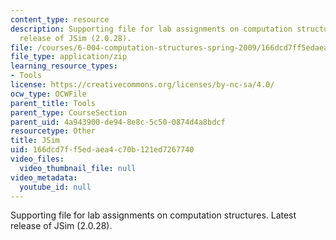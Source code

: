 ```yaml
---
content_type: resource
description: Supporting file for lab assignments on computation structures. Latest
  release of JSim (2.0.28).
file: /courses/6-004-computation-structures-spring-2009/166dcd7ff5edaea4c70b121ed7267740_jsim.jar
file_type: application/zip
learning_resource_types:
- Tools
license: https://creativecommons.org/licenses/by-nc-sa/4.0/
ocw_type: OCWFile
parent_title: Tools
parent_type: CourseSection
parent_uid: 4a943900-de94-8e8c-5c50-0874d4a8bdcf
resourcetype: Other
title: JSim
uid: 166dcd7f-f5ed-aea4-c70b-121ed7267740
video_files:
  video_thumbnail_file: null
video_metadata:
  youtube_id: null
---
```

Supporting file for lab assignments on computation structures. Latest release of JSim (2.0.28).